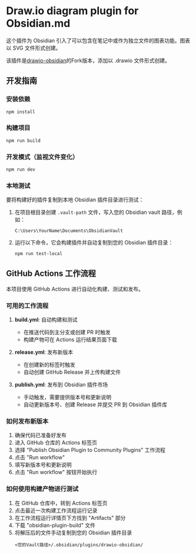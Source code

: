 # Draw.io diagram plugin for Obsidian.md

这个插件为 Obsidian 引入了可以包含在笔记中或作为独立文件的图表功能。图表以 SVG 文件形式创建。

该插件是[drawio-obsidian](https://github.com/zapthedingbat/drawio-obsidian "drawio-obsidian")的Fork版本，添加以 .drawio 文件形式创建。

## 开发指南

### 安装依赖
```bash
npm install
```

### 构建项目
```bash
npm run build
```

### 开发模式（监视文件变化）
```bash
npm run dev
```

### 本地测试
要将构建好的插件复制到本地 Obsidian 插件目录进行测试：

1. 在项目根目录创建 `.vault-path` 文件，写入您的 Obsidian vault 路径，例如：
   ```
   C:\Users\YourName\Documents\ObsidianVault
   ```

2. 运行以下命令，它会构建插件并自动复制到您的 Obsidian 插件目录：
   ```bash
   npm run test-local
   ```

## GitHub Actions 工作流程

本项目使用 GitHub Actions 进行自动化构建、测试和发布。

### 可用的工作流程

1. **build.yml**: 自动构建和测试
   - 在推送代码到主分支或创建 PR 时触发
   - 构建产物可在 Actions 运行结果页面下载

2. **release.yml**: 发布新版本
   - 在创建新的标签时触发
   - 自动创建 GitHub Release 并上传构建文件

3. **publish.yml**: 发布到 Obsidian 插件市场
   - 手动触发，需要提供版本号和更新说明
   - 自动更新版本号、创建 Release 并提交 PR 到 Obsidian 插件库

### 如何发布新版本

1. 确保代码已准备好发布
2. 进入 GitHub 仓库的 Actions 标签页
3. 选择 "Publish Obsidian Plugin to Community Plugins" 工作流程
4. 点击 "Run workflow"
5. 填写新版本号和更新说明
6. 点击 "Run workflow" 按钮开始执行

### 如何使用构建产物进行测试

1. 在 GitHub 仓库中，转到 Actions 标签页
2. 点击最近一次构建工作流程运行记录
3. 在工作流程运行详情页下方找到 "Artifacts" 部分
4. 下载 "obsidian-plugin-build" 文件
5. 将解压后的文件手动复制到您的 Obsidian 插件目录
   ```
   <您的Vault路径>/.obsidian/plugins/drawio-obsidian/
   ```